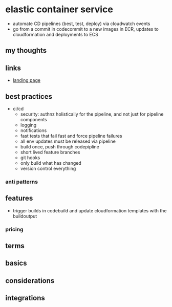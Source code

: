 # elastic container service

- automate CD pipelines (best, test, deploy) via cloudwatch events
- go from a commit in codecommit to a new images in ECR, updates to cloudformation and deployments to ECS

## my thoughts

## links

- [landing page](https://aws.amazon.com/codepipeline/?did=ap_card&trk=ap_card)

## best practices

- ci/cd
  - security: authnz holistically for the pipeline, and not just for pipeline components
  - logging
  - notifications
  - fast tests that fail fast and force pipeline failures
  - all env updates must be released via pipeline
  - build once, push through codepipline
  - short lived feature branches
  - git hooks
  - only build what has changed
  - version control everything

### anti patterns

## features

- trigger builds in codebuild and update cloudformation templates with the buildoutput

### pricing

## terms

## basics

## considerations

## integrations
